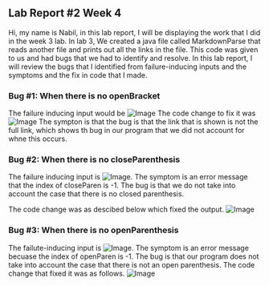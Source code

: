 ## Lab Report #2 Week 4
Hi, my name is Nabil, in this lab report, I will be displaying the work that I did in the week 3 lab. In lab 3, We created a java file called MarkdownParse that reads another file and prints out all the links in the file. 
This code was given to us and had bugs that we had to identify and resolve. In this lab report, I will review the bugs that I identified from failure-inducing inputs and the symptoms and the fix in code that I made. 
### Bug #1: When there is no openBracket 
The failure inducing input would be ![Image](https://nabilhkhoury.github.io/cse15l-lab-reports/Screenshot%20(79).png)
The code change to fix it was 
![Image](https://nabilhkhoury.github.io/cse15l-lab-reports/Screenshot78.png)
The sympton is that the bug is that the link that is shown is not the full link, which shows th bug in our program that we did not account for whne this occurs.

### Bug #2: When there is no closeParenthesis
The failure inducing input is ![Image](https://nabilhkhoury.github.io/cse15l-lab-reports/Screenshot%20(80).png). The symptom is an error message that the index of closeParen is -1. The bug is that we do not take into account the case that there is no closed parenthesis. 

The code change was as descibed below which fixed the output. 
![Image](https://nabilhkhoury.github.io/cse15l-lab-reports/Screenshot%20(81).png)

### Bug #3: When there is no openParenthesis
The failute-inducing input is 
![Image](https://nabilhkhoury.github.io/cse15l-lab-reports/Screenshot%20(96).png). The symptom is an error message becuase the index of openParen is -1. The bug is that our program does not take into account the case that there is not an open parenthesis. The code change that fixed it was as follows. 
![Image](https://nabilhkhoury.github.io/cse15l-lab-reports/Screenshot%20(82).png) 